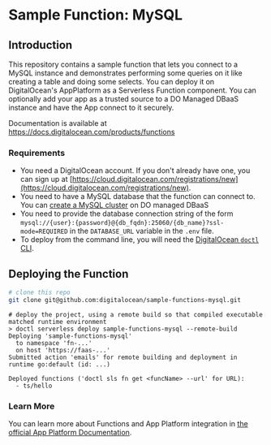 # Sample Function: MySQL

## Introduction

This repository contains a sample function that lets you connect to a MySQL instance and demonstrates performing some queries on it like creating a table and doing some selects. You can deploy it on DigitalOcean's AppPlatform as a Serverless Function component. You can optionally add your app as a trusted source to a DO Managed DBaaS instance and have the App connect to it securely.

Documentation is available at https://docs.digitalocean.com/products/functions

### Requirements

* You need a DigitalOcean account. If you don't already have one, you can sign up at [https://cloud.digitalocean.com/registrations/new](https://cloud.digitalocean.com/registrations/new).
* You need to have a MySQL database that the function can connect to. You can [create a MySQL cluster](https://docs.digitalocean.com/products/databases/mysql/how-to/create/) on DO managed DBaaS
* You need to provide the database connection string of the form `mysql://{user}:{password}@{db_fqdn}:25060/{db_name}?ssl-mode=REQUIRED` in the `DATABASE_URL` variable in the `.env` file.
* To deploy from the command line, you will need the [DigitalOcean `doctl` CLI](https://github.com/digitalocean/doctl/releases).


## Deploying the Function

```bash
# clone this repo
git clone git@github.com:digitalocean/sample-functions-mysql.git
```

```
# deploy the project, using a remote build so that compiled executable matched runtime environment
> doctl serverless deploy sample-functions-mysql --remote-build
Deploying 'sample-functions-mysql'
  to namespace 'fn-...'
  on host 'https://faas-...'
Submitted action 'emails' for remote building and deployment in runtime go:default (id: ...)

Deployed functions ('doctl sls fn get <funcName> --url' for URL):
  - ts/hello
```

### Learn More

You can learn more about Functions and App Platform integration in [the official App Platform Documentation](https://www.digitalocean.com/docs/app-platform/).
